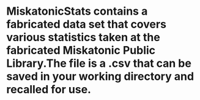 # MiskatonicStats contains a fabricated data set that covers various statistics taken at the fabricated Miskatonic Public Library.The file is a .csv that can be saved in your working directory and recalled for use.
